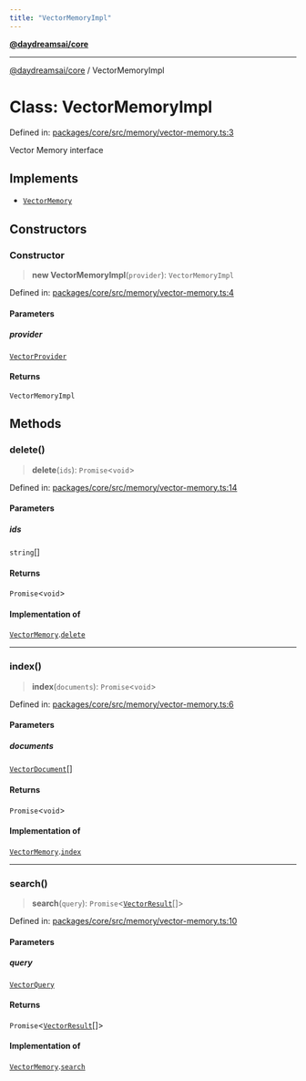 ```yaml
---
title: "VectorMemoryImpl"
---
```


[**@daydreamsai/core**](./api-reference.md)

***

[@daydreamsai/core](./api-reference.md) / VectorMemoryImpl

# Class: VectorMemoryImpl

Defined in: [packages/core/src/memory/vector-memory.ts:3](https://github.com/dojoengine/daydreams/blob/bbf75946e0d6d99fbdde4cebb2f8a4e8926724f1/packages/core/src/memory/vector-memory.ts#L3)

Vector Memory interface

## Implements

- [`VectorMemory`](./VectorMemory.md)

## Constructors

### Constructor

> **new VectorMemoryImpl**(`provider`): `VectorMemoryImpl`

Defined in: [packages/core/src/memory/vector-memory.ts:4](https://github.com/dojoengine/daydreams/blob/bbf75946e0d6d99fbdde4cebb2f8a4e8926724f1/packages/core/src/memory/vector-memory.ts#L4)

#### Parameters

##### provider

[`VectorProvider`](./VectorProvider.md)

#### Returns

`VectorMemoryImpl`

## Methods

### delete()

> **delete**(`ids`): `Promise`\<`void`\>

Defined in: [packages/core/src/memory/vector-memory.ts:14](https://github.com/dojoengine/daydreams/blob/bbf75946e0d6d99fbdde4cebb2f8a4e8926724f1/packages/core/src/memory/vector-memory.ts#L14)

#### Parameters

##### ids

`string`[]

#### Returns

`Promise`\<`void`\>

#### Implementation of

[`VectorMemory`](./VectorMemory.md).[`delete`](VectorMemory.md#delete)

***

### index()

> **index**(`documents`): `Promise`\<`void`\>

Defined in: [packages/core/src/memory/vector-memory.ts:6](https://github.com/dojoengine/daydreams/blob/bbf75946e0d6d99fbdde4cebb2f8a4e8926724f1/packages/core/src/memory/vector-memory.ts#L6)

#### Parameters

##### documents

[`VectorDocument`](./VectorDocument.md)[]

#### Returns

`Promise`\<`void`\>

#### Implementation of

[`VectorMemory`](./VectorMemory.md).[`index`](VectorMemory.md#index)

***

### search()

> **search**(`query`): `Promise`\<[`VectorResult`](./VectorResult.md)[]\>

Defined in: [packages/core/src/memory/vector-memory.ts:10](https://github.com/dojoengine/daydreams/blob/bbf75946e0d6d99fbdde4cebb2f8a4e8926724f1/packages/core/src/memory/vector-memory.ts#L10)

#### Parameters

##### query

[`VectorQuery`](./VectorQuery.md)

#### Returns

`Promise`\<[`VectorResult`](./VectorResult.md)[]\>

#### Implementation of

[`VectorMemory`](./VectorMemory.md).[`search`](VectorMemory.md#search)
